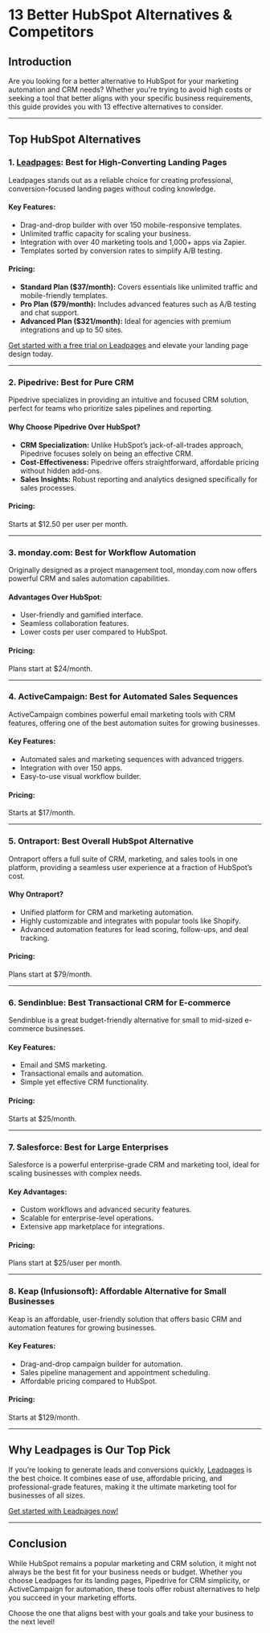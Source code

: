 # 13 Better HubSpot Alternatives & Competitors

## Introduction

Are you looking for a better alternative to HubSpot for your marketing automation and CRM needs? Whether you're trying to avoid high costs or seeking a tool that better aligns with your specific business requirements, this guide provides you with 13 effective alternatives to consider.

---

## Top HubSpot Alternatives

### 1. [Leadpages](https://bit.ly/LEadPages): Best for High-Converting Landing Pages

Leadpages stands out as a reliable choice for creating professional, conversion-focused landing pages without coding knowledge.

#### Key Features:
- Drag-and-drop builder with over 150 mobile-responsive templates.
- Unlimited traffic capacity for scaling your business.
- Integration with over 40 marketing tools and 1,000+ apps via Zapier.
- Templates sorted by conversion rates to simplify A/B testing.

#### Pricing:
- **Standard Plan ($37/month):** Covers essentials like unlimited traffic and mobile-friendly templates.
- **Pro Plan ($79/month):** Includes advanced features such as A/B testing and chat support.
- **Advanced Plan ($321/month):** Ideal for agencies with premium integrations and up to 50 sites.

[Get started with a free trial on Leadpages](https://bit.ly/LEadPages) and elevate your landing page design today.

---

### 2. Pipedrive: Best for Pure CRM

Pipedrive specializes in providing an intuitive and focused CRM solution, perfect for teams who prioritize sales pipelines and reporting.

#### Why Choose Pipedrive Over HubSpot?
- **CRM Specialization:** Unlike HubSpot’s jack-of-all-trades approach, Pipedrive focuses solely on being an effective CRM.
- **Cost-Effectiveness:** Pipedrive offers straightforward, affordable pricing without hidden add-ons.
- **Sales Insights:** Robust reporting and analytics designed specifically for sales processes.

#### Pricing:
Starts at $12.50 per user per month.

---

### 3. monday.com: Best for Workflow Automation

Originally designed as a project management tool, monday.com now offers powerful CRM and sales automation capabilities.

#### Advantages Over HubSpot:
- User-friendly and gamified interface.
- Seamless collaboration features.
- Lower costs per user compared to HubSpot.

#### Pricing:
Plans start at $24/month.

---

### 4. ActiveCampaign: Best for Automated Sales Sequences

ActiveCampaign combines powerful email marketing tools with CRM features, offering one of the best automation suites for growing businesses.

#### Key Features:
- Automated sales and marketing sequences with advanced triggers.
- Integration with over 150 apps.
- Easy-to-use visual workflow builder.

#### Pricing:
Starts at $17/month.

---

### 5. Ontraport: Best Overall HubSpot Alternative

Ontraport offers a full suite of CRM, marketing, and sales tools in one platform, providing a seamless user experience at a fraction of HubSpot’s cost.

#### Why Ontraport?
- Unified platform for CRM and marketing automation.
- Highly customizable and integrates with popular tools like Shopify.
- Advanced automation features for lead scoring, follow-ups, and deal tracking.

#### Pricing:
Plans start at $79/month.

---

### 6. Sendinblue: Best Transactional CRM for E-commerce

Sendinblue is a great budget-friendly alternative for small to mid-sized e-commerce businesses.

#### Key Features:
- Email and SMS marketing.
- Transactional emails and automation.
- Simple yet effective CRM functionality.

#### Pricing:
Starts at $25/month.

---

### 7. Salesforce: Best for Large Enterprises

Salesforce is a powerful enterprise-grade CRM and marketing tool, ideal for scaling businesses with complex needs.

#### Key Advantages:
- Custom workflows and advanced security features.
- Scalable for enterprise-level operations.
- Extensive app marketplace for integrations.

#### Pricing:
Plans start at $25/user per month.

---

### 8. Keap (Infusionsoft): Affordable Alternative for Small Businesses

Keap is an affordable, user-friendly solution that offers basic CRM and automation features for growing businesses.

#### Key Features:
- Drag-and-drop campaign builder for automation.
- Sales pipeline management and appointment scheduling.
- Affordable pricing compared to HubSpot.

#### Pricing:
Starts at $129/month.

---

## Why Leadpages is Our Top Pick

If you’re looking to generate leads and conversions quickly, [Leadpages](https://bit.ly/LEadPages) is the best choice. It combines ease of use, affordable pricing, and professional-grade features, making it the ultimate marketing tool for businesses of all sizes.

[Get started with Leadpages now!](https://bit.ly/LEadPages)

---

## Conclusion

While HubSpot remains a popular marketing and CRM solution, it might not always be the best fit for your business needs or budget. Whether you choose Leadpages for its landing pages, Pipedrive for CRM simplicity, or ActiveCampaign for automation, these tools offer robust alternatives to help you succeed in your marketing efforts.

Choose the one that aligns best with your goals and take your business to the next level!
